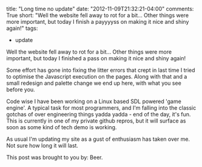 title: "Long time no update"
date: "2012-11-09T21:32:21-04:00"
comments: True
short: "Well the website fell away to rot for a bit... Other things were more important, but today I finish a payyyyss on making it nice and shiny again!"
tags:
- update

Well the website fell away to rot for a bit... Other things were more important, but today I finished a pass on making it nice and shiny again!

Some effort has gone into fixing the litter errors that crept in last time I tried to optimise the Javascript execution on the pages.
Along with that and a small redesign and palette change we end up here, with what you see before you.

Code wise I have been working on a Linux based SDL powered 'game engine'. 
A typical task for most programmers, and I'm falling into the classic gotchas of over engineering things yadda yadda - end of the day, it's fun.
This is currently in one of my private github repros, but it will surface as soon as some kind of tech demo is working.

As usual I'm updating my site as a gust of enthusiasm has taken over me. Not sure how long it will last.

This post was brought to you by: Beer.

